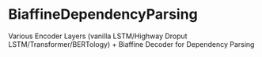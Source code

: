 # BiaffineDependencyParsing
Various Encoder Layers (vanilla LSTM/Highway Droput LSTM/Transformer/BERTology) + Biaffine Decoder for Dependency Parsing
